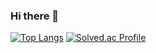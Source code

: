 ### Hi there 👋

<!--
**goxodn/goxodn** is a ✨ _special_ ✨ repository because its `README.md` (this file) appears on your GitHub profile.

Here are some ideas to get you started:

- 🔭 I’m currently working on ...
- 🌱 I’m currently learning ...
- 👯 I’m looking to collaborate on ...
- 🤔 I’m looking for help with ...
- 💬 Ask me about ...
- 📫 How to reach me: ...
- 😄 Pronouns: ...
- ⚡ Fun fact: ...
-->
[![Top Langs](https://github-readme-stats.vercel.app/api/top-langs/?username=goxodn&layout=compact)](https://github.com/goxodn/github-readme-stats)
[![Solved.ac Profile](http://mazassumnida.wtf/api/v2/generate_badge?boj=goxodn)](https://solved.ac/goxodn/)
